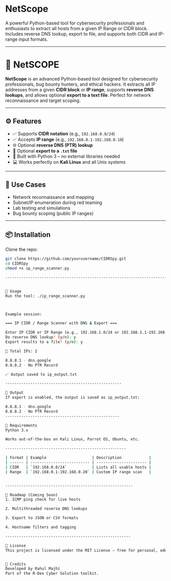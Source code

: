 # NetScope
A powerful Python-based tool for cybersecurity professionals and enthusiasts to extract all hosts from a given IP Range or CIDR block. Includes reverse DNS lookup, export to file, and supports both CIDR and IP-range input formats.

-------------------------------------------------------------------------------------------------------------------------------------------------------------------

# 🔎 NetSCOPE

**NetScope** is an advanced Python-based tool designed for cybersecurity professionals, bug bounty hunters, and ethical hackers. It extracts all IP addresses from a given **CIDR block** or **IP range**, supports **reverse DNS lookups**, and allows optional **export to a text file**. Perfect for network reconnaissance and target scoping.

---

## ⚙️ Features

- ✅ Supports **CIDR notation** (e.g., `192.168.0.0/24`)
- ✅ Accepts **IP range** (e.g., `192.168.0.1-192.168.0.10`)
- 🌐 Optional **reverse DNS (PTR) lookup**
- 📝 Optional **export to a `.txt` file**
- 🔐 Built with Python 3 – no external libraries needed
- 💻 Works perfectly on **Kali Linux** and all Unix systems

---

## 🧠 Use Cases

- Network reconnaissance and mapping
- Subnet/IP enumeration during red teaming
- Lab testing and simulations
- Bug bounty scoping (public IP ranges)

---

## 📦 Installation

Clone the repo:

```bash
git clone https://github.com/yourusername/CIDRSpy.git
cd CIDRSpy
chmod +x ip_range_scanner.py

-----------------------------------------------------------------------------------------------------------------------------------------------------------------------


🚀 Usage
Run the tool: ./ip_range_scanner.py



Example session:

=== IP CIDR / Range Scanner with DNS & Export ===

Enter IP CIDR or IP Range (e.g., 192.168.1.0/24 or 192.168.1.1-192.168.1.10): 8.8.8.0/30
Do reverse DNS lookup? (y/n): y
Export results to a file? (y/n): y

🔢 Total IPs: 2

8.8.8.1 - dns.google
8.8.8.2 - No PTR Record

✅ Output saved to ip_output.txt

---------------------------------------------------

🧾 Output
If export is enabled, the output is saved as ip_output.txt:

8.8.8.1 - dns.google
8.8.8.2 - No PTR Record
--------------------------------------------------

🔐 Requirements
Python 3.x

Works out-of-the-box on Kali Linux, Parrot OS, Ubuntu, etc.

-----------------------------------------------------

| Format | Example                    | Description            |
| ------ | -------------------------- | ---------------------- |
| CIDR   | `192.168.0.0/24`           | Lists all usable hosts |
| Range  | `192.168.0.1-192.168.0.20` | Custom IP range scan   |


--------------------------------------------------------

📌 Roadmap (Coming Soon)
1. ICMP ping check for live hosts

2. Multithreaded reverse DNS lookups

3. Export to JSON or CSV formats

4. Hostname filters and tagging

-------------------------------------------------------

📜 License
This project is licensed under the MIT License — free for personal, educational, or commercial use.


🤝 Credits
Developed by Rahul Majhi
Part of the R-Dex Cyber Solution toolkit.
